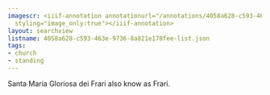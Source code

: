 ```yaml
---
imagescr: <iiif-annotation annotationurl="/annotations/4058a628-c593-463e-9736-8a821e178fee-004.json"
  styling="image_only:true"></iiif-annotation>
layout: searchview
listname: 4058a628-c593-463e-9736-8a821e178fee-list.json
tags:
- church
- standing
---
```

Santa Maria Gloriosa dei Frari also know as Frari.